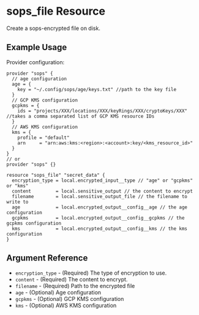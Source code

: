 # sops_file Resource

Create a sops-encrypted file on disk.

## Example Usage
Provider configuration:
```hcl
provider "sops" {
  // age configuration
  age = {
    key = "~/.config/sops/age/keys.txt" //path to the key file
  }
  // GCP KMS configuration
  gcpkms = {
    ids = "projects/XXX/locations/XXX/keyRings/XXX/cryptoKeys/XXX" //takes a comma separated list of GCP KMS resource IDs
  }
  // AWS KMS configuration
  kms = {
    profile = "default"
    arn     = "arn:aws:kms:<region>:<account>:key/<kms_resource_id>"
  }
}
// or
provider "sops" {}
```

```hcl
resource "sops_file" "secret_data" {
  encryption_type = local.encrypted_input__type // "age" or "gcpkms" or "kms"
  content         = local.sensitive_output // the content to encrypt
  filename        = local.sensitive_output_file // the filename to write to
  age             = local.encrypted_output__config__age // the age configuration
  gcpkms          = local.encrypted_output__config__gcpkms // the gcpkms configuration
  kms             = local.encrypted_output__config__kms // the kms configuration
}
```

## Argument Reference
* `encryption_type` - (Required) The type of encryption to use.
* `content` - (Required) The content to encrypt.
* `filename` - (Required) Path to the encrypted file
* `age` - (Optional) Age configuration
* `gcpkms` - (Optional) GCP KMS configuration
* `kms` - (Optional) AWS KMS configuration
